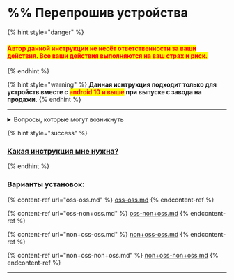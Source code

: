 # %% Перепрошив устройства

{% hint style="danger" %}
#### <mark style="color:red;">**Автор данной инструкции не несёт ответственности за ваши действия. Все ваши действия выполняются на ваш страх и риск.**</mark> <a href="#avtor-dannoi-instrukcii-ne-nesyot-otvetstvennosti-za-vashi-deistviya.-vse-vashi-deistviya-vypolnyayu" id="avtor-dannoi-instrukcii-ne-nesyot-otvetstvennosti-za-vashi-deistviya.-vse-vashi-deistviya-vypolnyayu"></a>
{% endhint %}

{% hint style="warning" %}
**Данная иснтрукция подходит только для устройств вместе с **<mark style="color:red;">**android 10 и выше**</mark>** при выпуске с завода на продажи.**
{% endhint %}

***



<details>

<summary>Вопросы, которые могут возникнуть</summary>



* Пояснение про OSS

<!---->

* Навигация по TWRP

<!---->

* Как перепрошиваться между разными версиями android

<!---->

* Какие бывают vendor'ы?

</details>

{% hint style="success" %}
### [Какая инструкция мне нужна?](wh-i-need.md)
{% endhint %}



### Варианты установок:

{% content-ref url="oss-oss.md" %}
[oss-oss.md](oss-oss.md)
{% endcontent-ref %}

{% content-ref url="oss-non+oss.md" %}
[oss-non+oss.md](oss-non+oss.md)
{% endcontent-ref %}

{% content-ref url="non+oss-oss.md" %}
[non+oss-oss.md](non+oss-oss.md)
{% endcontent-ref %}

{% content-ref url="non+oss-non+oss.md" %}
[non+oss-non+oss.md](non+oss-non+oss.md)
{% endcontent-ref %}

***
